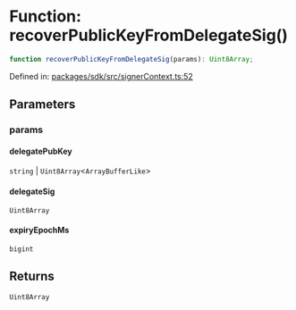 # Function: recoverPublicKeyFromDelegateSig()

```ts
function recoverPublicKeyFromDelegateSig(params): Uint8Array;
```

Defined in: [packages/sdk/src/signerContext.ts:52](https://github.com/towns-protocol/towns/blob/0db1fd0ac7258e8db8cedfb6183e8eade8284fa1/packages/sdk/src/signerContext.ts#L52)

## Parameters

### params

#### delegatePubKey

`string` \| `Uint8Array`\<`ArrayBufferLike`\>

#### delegateSig

`Uint8Array`

#### expiryEpochMs

`bigint`

## Returns

`Uint8Array`
